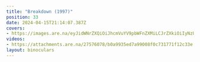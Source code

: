 ```yaml
---
title: "Breakdown (1997)"
position: 33
date: 2024-04-15T21:14:07.387Z
covers: 
- https://images.are.na/eyJidWNrZXQiOiJhcmVuYV9pbWFnZXMiLCJrZXkiOiIyNzU3NjA3OC9vcmlnaW5hbF9kNzViMGJhMzY4MDc1YjNmMjAyNDA0MTUtMi1idWN3ZjUucG5nIiwiZWRpdHMiOnsicmVzaXplIjp7IndpZHRoIjoxODAwLCJoZWlnaHQiOjE4MDAsImZpdCI6Imluc2lkZSIsIndpdGhvdXRFbmxhcmdlbWVudCI6dHJ1ZX0sIndlYnAiOnsicXVhbGl0eSI6NjV9LCJqcGVnIjp7InF1YWxpdHkiOjY1fSwicm90YXRlIjpudWxsfX0=?bc=0
videos: 
- https://attachments.are.na/27576078/b0a9935ed7a99008f0c731771f12c33e.mp4?1713215648
layout: binoculars
---
```


